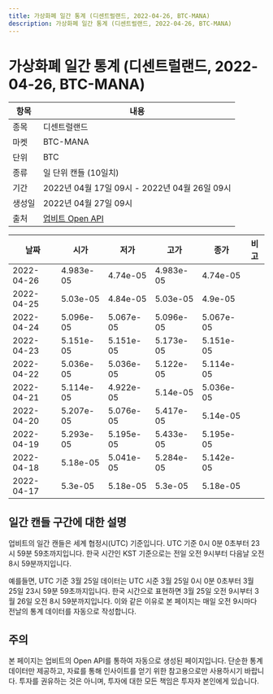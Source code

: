 ```yaml
---
title: 가상화폐 일간 통계 (디센트럴랜드, 2022-04-26, BTC-MANA)
description: 가상화폐 일간 통계 (디센트럴랜드, 2022-04-26, BTC-MANA)
---
```



가상화폐 일간 통계 (디센트럴랜드, 2022-04-26, BTC-MANA)
===

|항목|내용|
|--|--|
|종목|디센트럴랜드|
|마켓|BTC-MANA|
|단위|BTC|
|종류|일 단위 캔들 (10일치)|
|기간|2022년 04월 17일 09시 - 2022년 04월 26일 09시|
|생성일|2022년 04월 27일 09시|
|출처|[업비트 Open API](https://docs.upbit.com)|


|날짜|시가|저가|고가|종가|비고|
|--|--|--|--|--|--|
|2022-04-26|4.983e-05|4.74e-05|4.983e-05|4.74e-05|    |
|2022-04-25|5.03e-05|4.84e-05|5.03e-05|4.9e-05|    |
|2022-04-24|5.096e-05|5.067e-05|5.096e-05|5.067e-05|    |
|2022-04-23|5.151e-05|5.151e-05|5.173e-05|5.151e-05|    |
|2022-04-22|5.036e-05|5.036e-05|5.122e-05|5.114e-05|    |
|2022-04-21|5.114e-05|4.922e-05|5.14e-05|5.036e-05|    |
|2022-04-20|5.207e-05|5.076e-05|5.417e-05|5.14e-05|    |
|2022-04-19|5.293e-05|5.195e-05|5.433e-05|5.195e-05|    |
|2022-04-18|5.18e-05|5.041e-05|5.284e-05|5.142e-05|    |
|2022-04-17|5.3e-05|5.18e-05|5.3e-05|5.18e-05|    |


일간 캔들 구간에 대한 설명
---


업비트의 일간 캔들은 세계 협정시(UTC) 기준입니다. 
UTC 기준 0시 0분 0초부터 23시 59분 59초까지입니다. 
한국 시간인 KST 기준으로는 전일 오전 9시부터 다음날 오전 8시 59분까지입니다. 


예를들면, UTC 기준 3월 25일 데이터는 UTC 시준 3월 25일 0시 0분 0초부터 3월 25일 23시 59분 59초까지입니다. 
한국 시간으로 표현하면 3월 25일 오전 9시부터 3월 26일 오전 8시 59분까지입니다. 
이와 같은 이유로 본 페이지는 매일 오전 9시마다 전날의 통계 데이터를 자동으로 작성합니다. 


주의
---


본 페이지는 업비트의 Open API를 통하여 자동으로 생성된 페이지입니다. 
단순한 통계 데이터만 제공하고, 자료를 통해 인사이트를 얻기 위한 참고용으로만 사용하시기 바랍니다. 
투자를 권유하는 것은 아니며, 투자에 대한 모든 책임은 투자자 본인에게 있습니다. 
